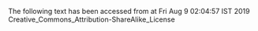 The following text has been accessed from at Fri Aug 9 02:04:57 IST 2019
Creative_Commons_Attribution-ShareAlike_License
